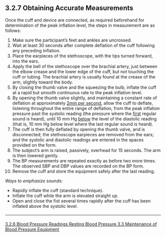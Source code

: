 ## 3.2.7 Obtaining Accurate Measurements
Once the cuff and device are connected, as required beforehand for determination of the
peak inflation level, the steps in measurement are as follows:

1. Make sure the participant’s feet and ankles are uncrossed.
2. Wait at least 30 seconds after complete deflation of the cuff following any
preceding inflation.
3. Place the earpieces of the stethoscope, with the tips turned forward, into the ears.
4. Apply the bell of the stethoscope over the brachial artery, just between the elbow
crease and the lower edge of the cuff, but not touching the cuff or tubing. The
brachial artery is usually found at the crease of the arm, slightly toward the body.
5. By closing the thumb valve and the squeezing the bulb, inflate the cuff at a rapid
but smooth continuous rate to the peak inflation level.
6. By opening the thumb valve slightly, and maintaining a constant rate of deflation
at approximately <u>2mm per second</u>, allow the cuff to deflate, listening throughout
the entire range of deflation, from the peak inflation pressure past the systolic
reading (the pressure where the <u>first</u> regular sound is heard), until 10 mm Hg
<u>below</u> the level of the diastolic reading (that is, 10 mm Hg below level where the
last regular sound is heard).
7. The cuff is then fully deflated by opening the thumb valve, and is disconnected;
the stethoscope earpieces are removed from the ears; and the systolic and
diastolic readings are entered in the spaces provided on the form.
8. The subject’s arm is raised, passively, overhead for 15 seconds. The arm is then
lowered gently.
9. The BP measurements are repeated exactly as before two more times. The
observed SBP and DBP values are recorded on the BP form.
10. Remove the cuff and store the equipment safely after the last reading.

_Ways to emphasize sounds:_
* Rapidly inflate the cuff (standard technique).
* Inflate the cuff while the arm is elevated straight up.
* Open and close the fist several times rapidly after the cuff has been
inflated above the systolic level.


<hr class="soften" style="margin-top: 20px;margin-bottom: 20px;"/>

<div class="center">
<div class="btn-group">
  <a href=":pages_path:/manuals/resting/3-02-06-bp-readings.md" class="btn btn-default">
    <span class="glyphicon glyphicon-chevron-left"></span>
    3.2.6 Blood Pressure Readings
  </a>

  <a href=":pages_path:/manuals/resting" class="btn btn-default">
    <span class="glyphicon glyphicon-chevron-up"></span>
    Resting Blood Pressure
  </a>

  <a href=":pages_path:/manuals/resting/3-03-maintenance-of-bp-equipment.md" class="btn btn-success">
    3.3 Maintenance of Blood Pressure Equipment
    <span class="glyphicon glyphicon-chevron-right"></span>
  </a>
</div>
</div>